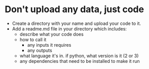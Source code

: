 # Don't upload any data, just code

- Create a directory with your name and upload your code to it.
- Add a readme.md file in your directory which includes: 
  - describe what your code does
  - how to call it
    - any inputs it requires
    - any outputs
  - what language it's in. if python, what version is it (2 or 3)
  - any dependencies that need to be installed to make it run
